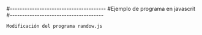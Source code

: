 #---------------------------------------
#Ejemplo de programa en javascrit
#--------------------------------------

    Modificación del programa randow.js


